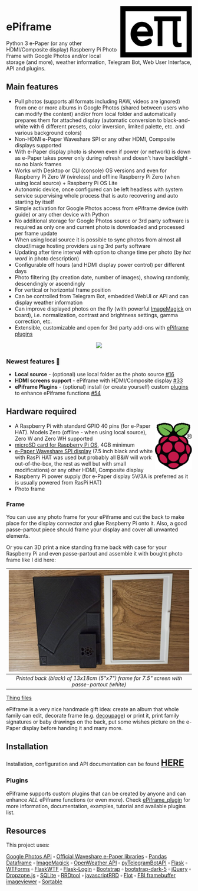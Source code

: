 <img align="right" src="https://github.com/MikeGawi/ePiframe/blob/master/docs/assets/logo.png">

# ePiframe

Python 3 e-Paper (or any other HDMI/Composite display) Raspberry Pi Photo Frame with Google Photos and/or local storage (and more), weather information, Telegram Bot, Web User Interface, API and plugins.

## Main features

* Pull photos (supports all formats including RAW, videos are ignored) from one or more albums in Google Photos (shared between users who can modify the content) and/or from local folder and automatically prepares them for attached display (automatic conversion to black-and-white with 6 different presets, color inversion, limited palette, etc. and various background colors)
* Non-HDMI e-Paper Waveshare SPI or any other HDMI, Composite displays supported
* With e-Paper display photo is shown even if power (or network) is down as e-Paper takes power only during refresh and doesn't have backlight - so no blank frames
* Works with Desktop or CLI (console) OS versions and even for Raspberry Pi Zero W (wireless) and offline Raspberry Pi Zero (when using local source) + Raspberry Pi OS Lite
* Autonomic device, once configured can be left headless with system service supervising whole process that is auto recovering and auto starting by itself
* Simple activation for Google Photos access from ePiframe device (with guide) or any other device with Python
* No additional storage for Google Photos source or 3rd party software is required as only one and current photo is downloaded and processed per frame update
* When using local source it is possible to sync photos from almost all cloud/image hosting providers using 3rd party software
* Updating after time interval with option to change time per photo (by *hot word* in photo description)
* Configurable off hours (and HDMI display power control) per different days
* Photo filtering (by creation date, number of images), showing randomly, descendingly or ascendingly
* For vertical or horizontal frame position
* Can be controlled from Telegram Bot, embedded WebUI or API and can display weather information
* Can improve displayed photos on the fly (with powerful [ImageMagick](https://imagemagick.org/) on board), i.e. normalization, contrast and brightness settings, gamma correction, etc.
* Extensible, customizable and open for 3rd party add-ons with [ePiframe plugins](#plugins)

<p align="center">
	<img src ="https://github.com/MikeGawi/ePiframe/blob/master/docs/assets/frame.gif">
</p>

### Newest features 🎉

* **Local source** - (optional) use local folder as the photo source [#16](https://github.com/MikeGawi/ePiframe/issues/16)
* **HDMI screens support** - ePiframe with HDMI/Composite display [#33](https://github.com/MikeGawi/ePiframe/issues/33)
* **ePiframe Plugins** - (optional) install (or create yourself) custom [plugins](#plugins) to enhance ePiframe functions [#54](https://github.com/MikeGawi/ePiframe/issues/54)

## Hardware required

<a href="http://www.raspberrypi.org"><img width="100" align="right" src="https://github.com/MikeGawi/ePiframe/blob/master/docs/assets/RPi-Logo.png"></a>

* A Raspberry Pi with standard GPIO 40 pins (for e-Paper HAT). Models Zero (offline - when using local source), Zero W and Zero WH supported
* [microSD card for Raspberry Pi OS](https://www.raspberrypi.com/documentation/computers/getting-started.html#sd-cards), 4GB minimum
* [e-Paper Waveshare SPI display](https://www.waveshare.com/product/raspberry-pi/displays/e-paper.htm) (7.5 inch black and white with RasPi HAT was used but probably all B&W will work out-of-the-box, the rest as well but with small modifications) or any other HDMI, Composite display
* Raspberry Pi power supply (for e-Paper display 5V/3A is preferred as it is usually powered from RasPi HAT)
* Photo frame

### Frame

You can use any photo frame for your ePiframe and cut the back to make place for the display connector and glue Raspberry Pi onto it. Also, a good passe-partout piece should frame your display and cover all unwanted elements. 

Or you can 3D print a nice standing frame back with case for your Raspberry Pi and even passe-partout and assemble it with bought photo frame like I did here:

<div align="center">

|<img src="https://github.com/MikeGawi/ePiframe/blob/master/docs/assets/frame1.jpg" width="500"/>| 
|:--:| 
|*Printed back (black) of 13x18cm (5"x7") frame for 7.5" screen with passe-partout (white)*|

</div>

[Thing files](https://www.thingiverse.com/thing:4727060)

ePiframe is a very nice handmade gift idea: create an album that whole family can edit, decorate frame (e.g. [decoupage](https://en.wikipedia.org/wiki/Decoupage)) or print it, print family signatures or baby drawings on the back, put some wishes picture on the e-Paper display before handing it and many more. 

## Installation

Installation, configuration and API documentation can be found <font size="+2"><b>[HERE](https://github.com/MikeGawi/ePiframe/blob/master/INSTALL.md)</b></font>

### Plugins

ePiframe supports custom plugins that can be created by anyone and can enhance *ALL* ePiframe functions (or even more). Check [ePiframe_plugin](https://github.com/MikeGawi/ePiframe_plugin) for more information, documentation, examples, tutorial and available plugins list.

## Resources
	
This project uses:

[Google Photos API](https://developers.google.com/photos/library/guides/overview) :white_small_square: [Official Waveshare e-Paper libraries](https://github.com/waveshare/e-Paper) :white_small_square: [Pandas Dataframe](https://pandas.pydata.org/) :white_small_square: [ImageMagick](https://imagemagick.org/) :white_small_square: [OpenWeather API](https://openweathermap.org/api) :white_small_square: [pyTelegramBotAPI](https://github.com/eternnoir/pyTelegramBotAPI) :white_small_square: [Flask](https://flask.palletsprojects.com/) :white_small_square: [WTForms](https://wtforms.readthedocs.io/) :white_small_square: [FlaskWTF](https://flask-wtf.readthedocs.io/) :white_small_square: [Flask-Login](https://flask-login.readthedocs.io/) :white_small_square: [Bootstrap](https://getbootstrap.com/) :white_small_square: [bootstrap-dark-5](https://vinorodrigues.github.io/bootstrap-dark-5/) :white_small_square: [jQuery](https://jquery.com/) :white_small_square: [Dropzone.js](https://www.dropzone.dev/js/) :white_small_square: [SQLite](https://www.sqlite.org) :white_small_square: [RRDtool](https://oss.oetiker.ch/rrdtool/) :white_small_square: [javascriptRRD](http://javascriptrrd.sourceforge.net/) :white_small_square: [Flot](http://www.flotcharts.org/) :white_small_square: [FBI framebuffer imageviewer](https://github.com/kraxel/fbida) :white_small_square: [Sortable](https://github.com/SortableJS/Sortable)
